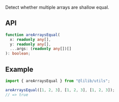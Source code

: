 Detect whether multiple arrays are shallow equal.

## API

```ts
function areArraysEqual(
  x: readonly any[],
  y: readonly any[],
  ...args: (readonly any[])[]
): boolean;
```

## Example

```ts
import { areArraysEqual } from "@lilib/utils";

areArraysEqual([1, 2, 3], [1, 2, 3], [1, 2, 3]);
// => true
```
